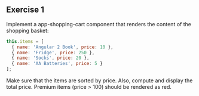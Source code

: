 ## Exercise 1

Implement a app-shopping-cart component that renders the content of the shopping basket:

```javascript
this.items = [
  { name: 'Angular 2 Book', price: 10 },
  { name: 'Fridge', price: 250 },
  { name: 'Socks', price: 20 },
  { name: 'AA Batteries', price: 5 }
];
```

Make sure that the items are sorted by price.
Also, compute and display the total price.
Premium items (price > 100) should be rendered as red.
